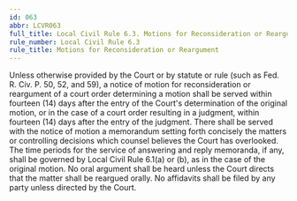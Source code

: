 ```yaml
---
id: 063
abbr: LCVR063
full_title: Local Civil Rule 6.3. Motions for Reconsideration or Reargument
rule_number: Local Civil Rule 6.3
rule_title: Motions for Reconsideration or Reargument
---
```


Unless otherwise provided by the Court or by statute or rule (such as Fed. R. Civ. P. 50, 52,
and 59), a notice of motion for reconsideration or reargument of a court order determining a motion
shall be served within fourteen (14) days after the entry of the Court's determination of the original
motion, or in the case of a court order resulting in a judgment, within fourteen (14) days after the
entry of the judgment. There shall be served with the notice of motion a memorandum setting
forth concisely the matters or controlling decisions which counsel believes the Court has
overlooked. The time periods for the service of answering and reply memoranda, if any, shall be governed by Local Civil Rule 6.1(a) or (b), as in the case of the original motion. No oral argument
shall be heard unless the Court directs that the matter shall be reargued orally. No affidavits shall
be filed by any party unless directed by the Court.